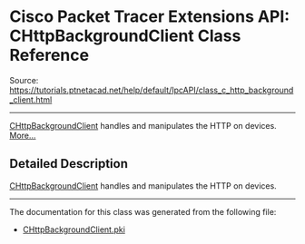 # Cisco Packet Tracer Extensions API: CHttpBackgroundClient Class Reference

Source: https://tutorials.ptnetacad.net/help/default/IpcAPI/class_c_http_background_client.html

---

[CHttpBackgroundClient](class_c_http_background_client.html "CHttpBackgroundClient handles and manipulates the HTTP on devices.") handles and manipulates the HTTP on devices. [More...](class_c_http_background_client.html#details)

## Detailed Description

[CHttpBackgroundClient](class_c_http_background_client.html "CHttpBackgroundClient handles and manipulates the HTTP on devices.") handles and manipulates the HTTP on devices. 

* * *

The documentation for this class was generated from the following file:

  * [CHttpBackgroundClient.pki](_c_http_background_client_8pki.html)


